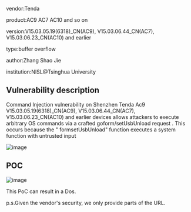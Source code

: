 vendor:Tenda


product:AC9 AC7 AC10 and so on

version:V15.03.05.19(6318)_CN(AC9), V15.03.06.44_CN(AC7), V15.03.06.23_CN(AC10) and earlier

type:buffer overflow

author:Zhang Shao Jie

institution:NISL@Tsinghua University


Vulnerability description
-------------------------
Command Injection vulnerability on Shenzhen Tenda Ac9 V15.03.05.19(6318)_CN(AC9), V15.03.06.44_CN(AC7), V15.03.06.23_CN(AC10) and earlier devices allows attackers to execute arbitrary OS commands via a crafted goform/setUsbUnload request . This occurs because the " formsetUsbUnload" function executes a system function with untrusted input

![image](https://github.com/zsjevilhex/iot/blob/master/route/tenda/tenda-01/image.png)


POC
-------------------------

![image](https://github.com/zsjevilhex/iot/blob/master/route/tenda/tenda-01/poc.jpeg)

This PoC can result in a Dos. 


p.s.Given the vendor's security, we only provide parts of the URL.
